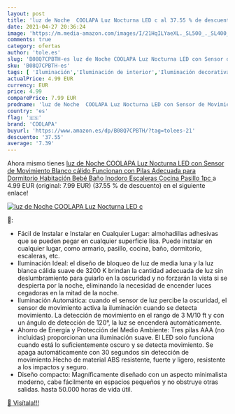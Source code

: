 ```yaml
---
layout: post
title: 'luz de Noche  COOLAPA Luz Nocturna LED c al 37.55 % de descuento'
date: 2021-04-27 20:36:24
image: 'https://m.media-amazon.com/images/I/21HqILYaeXL._SL500_._SL400_.jpg'
comments: true
category: ofertas
author: 'tole.es'
slug: 'B08Q7CPBTH-es luz de Noche COOLAPA Luz Nocturna LED con Sensor de...'
sku: 'B08Q7CPBTH-es'
tags: [ 'Iluminación','Iluminación de interior','Iluminación decorativa y para usos específicos de interior','Iluminación nocturna de interior','bebé','coolapa', ]
actualPrice: 4.99 EUR
currency: EUR
price: 4.99
comparePrice: 7.99 EUR
prodname: 'luz de Noche  COOLAPA Luz Nocturna LED con Sensor de Movimiento Blanco cálido Funcionan con Pilas  Adecuada para Dormitorio  Habitación Bebé  Baño  Inodoro  Escaleras  Cocina  Pasillo  1pc '
country: 'es'
flag: '🇪🇸'
brand: 'COOLAPA'
buyurl: 'https://www.amazon.es/dp/B08Q7CPBTH/?tag=tolees-21'
descuento: '37.55'
average: '7.39'
---
```


Ahora mismo tienes [luz de Noche  COOLAPA Luz Nocturna LED con Sensor de Movimiento Blanco cálido Funcionan con Pilas  Adecuada para Dormitorio  Habitación Bebé  Baño  Inodoro  Escaleras  Cocina  Pasillo  1pc ](https://www.amazon.es/dp/B08Q7CPBTH/?tag=tolees-21) a 4.99 EUR (original: 7.99 EUR) (37.55 %  de descuento) en el siguiente enlace!

[![luz de Noche  COOLAPA Luz Nocturna LED c](https://m.media-amazon.com/images/I/21HqILYaeXL._SL500_._SL400_.jpg)](https://www.amazon.es/dp/B08Q7CPBTH/?tag=tolees-21)

🔎:

- Fácil de Instalar e Instalar en Cualquier Lugar: almohadillas adhesivas que se pueden pegar en cualquier superficie lisa. Puede instalar en cualquier lugar, como armario, pasillo, cocina, baño, dormitorio, escaleras, etc.
- Iluminación Ideal: el diseño de bloqueo de luz de media luna y la luz blanca cálida suave de 3200 K brindan la cantidad adecuada de luz sin deslumbramiento para guiarlo en la oscuridad y no forzarán la vista si se despierta por la noche, eliminando la necesidad de encender luces cegadoras en la mitad de la noche.
- Iluminación Automática: cuando el sensor de luz percibe la oscuridad, el sensor de movimiento activa la iluminación cuando se detecta movimiento. La detección de movimiento en el rango de 3 M/10 ft y con un ángulo de detección de 120°, la luz se encenderá automáticamente.
- Ahorro de Energía y Protección del Medio Ambiente: Tres pilas AAA (no incluidas) proporcionan una iluminación suave. El LED solo funciona cuando está lo suficientemente oscuro y se detecta movimiento. Se apaga automáticamente con 30 segundos sin detección de movimiento.Hecho de material ABS resistente, fuerte y ligero, resistente a los impactos y seguro.
- Diseño compacto: Magníficamente diseñado con un aspecto minimalista moderno, cabe fácilmente en espacios pequeños y no obstruye otras salidas. hasta 50.000 horas de vida útil.

[🛒 Visítala!!!](https://www.amazon.es/dp/B08Q7CPBTH/?tag=tolees-21)
